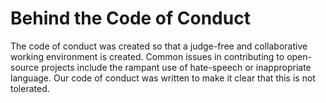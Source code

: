 
# Behind the Code of Conduct

The code of conduct was created so that a judge-free and collaborative working environment is created. Common issues in contributing to open-source projects
include the rampant use of hate-speech or inappropriate language. Our code of conduct was written to make it clear that this is not tolerated.